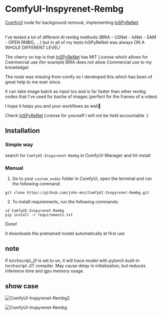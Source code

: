 ﻿# ComfyUI-Inspyrenet-Rembg
[ComfyUI](https://github.com/comfyanonymous/ComfyUI) node for background removal, implementing [InSPyReNet](https://github.com/plemeri/InSPyReNet)
</br></br>

I've tested a lot of different AI rembg methods (BRIA - U2Net - IsNet - SAM - OPEN RMBG, ...) but in all of my tests InSPyReNet was always ON A WHOLE DIFFERENT LEVEL!

The cherry on top is that [InSPyReNet](https://github.com/plemeri/InSPyReNet) has MIT License which allows for Commercial use (for example BRIA does not allow Commercial use to my knowledge)


The node was missing from comfy so I developed this which has been of great help to me ever since.

It can take image batch as input too and is far faster than other rembg nodes that I've used for bache of images (perfect for the frames of a video)

I hope it helps you and your workflows as well🙂


Check [InSPyReNet](https://github.com/plemeri/InSPyReNet) License for yourself I will not be held accountable :)


## Installation 

### Simple way
search for  `ComfyUI-Inspyrenet-Rembg` in ComfyUI-Manager and hit install

### Manual
1. Go to your `custom_nodes` folder in ComfyUI, open the terminal and run the following command:

```
git clone https://github.com/john-mnz/ComfyUI-Inspyrenet-Rembg.git
```

2. To install requirements, run the following commands:

```
cd ComfyUI-Inspyrenet-Rembg
pip install -r requirements.txt
```
Done!

It downloads the pretrained model automatically at first use

## note 
If torchscript_jif is set to on, it will trace model with pytorch built-in torchscript JIT compiler. May cause delay in initialization, but reduces inference time and gpu memory usage.

## show case 
![ComfyUI-Inspyrenet-Rembg2](https://github.com/user-attachments/assets/f68ec1ae-5c64-4ded-899b-10dfb783d5eb)

![ComfyUI-Inspyrenet-Rembg](https://github.com/user-attachments/assets/e1817609-7645-4d72-b187-0cf5e74cb6c5)
